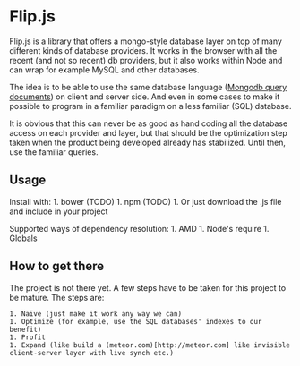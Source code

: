 # Flip.js

Flip.js is a library that offers a mongo-style database layer on top of many different kinds of
database providers. It works in the browser with all the recent (and not so recent) db providers,
but it also works within Node and can wrap for example MySQL and other databases.

The idea is to be able to use the same database language
([Mongodb query documents](http://docs.mongodb.org/manual/tutorial/query-documents/)) on client and
server side. And even in some cases to make it possible to program in a familiar paradigm on a
less familiar (SQL) database.

It is obvious that this can never be as good as hand coding all the database access on each provider
and layer, but that should be the optimization step taken when the product being developed already has
stabilized. Until then, use the familiar queries.

## Usage

Install with:
	1. bower (TODO)
	1. npm (TODO)
	1. Or just download the .js file and include in your project

Supported ways of dependency resolution:
	1. AMD
	1. Node's require
	1. Globals


## How to get there

The project is not there yet. A few steps have to be taken for this project to be mature. The steps are:

	1. Naïve (just make it work any way we can)
	1. Optimize (for example, use the SQL databases' indexes to our benefit)
	1. Profit
	1. Expand (like build a (meteor.com)[http://meteor.com] like invisible client-server layer with live synch etc.)

